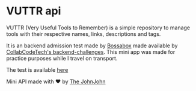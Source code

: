 # VUTTR api

VUTTR (Very Useful Tools to Remember) is a simple repository to manage tools with their respective names, links, descriptions and tags.

It is an backend admission test made by [Bossabox](https://www.bossabox.com/) made available by [CollabCodeTech's backend-challenges](https://github.com/CollabCodeTech/backend-challenges). This mini app was made for practice purposes while I travel on transport.

The test is available [here](https://www.notion.so/Back-end-0b2c45f1a00e4a849eefe3b1d57f23c6)

Mini API made with ❤️ by [The JohnJohn](https://github.com/thejohnjohn)

